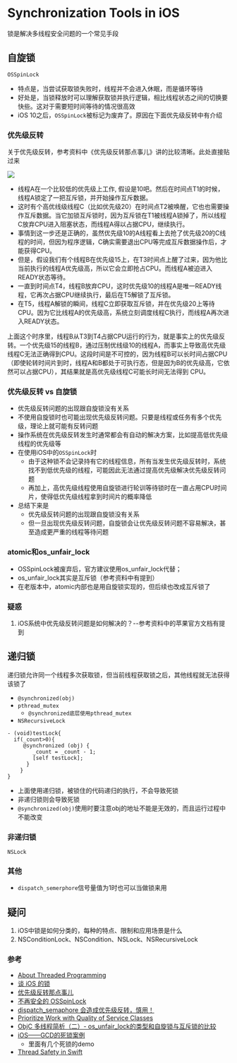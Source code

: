# Synchronization Tools in iOS


锁是解决多线程安全问题的一个常见手段

## 自旋锁

`OSSpinLock`

- 特点是，当尝试获取锁失败时，线程并不会进入休眠，而是循环等待
- 好处是，当锁释放时可以理解获取锁并执行逻辑，相比线程状态之间的切换要快些。这对于需要短时间等待的情况很高效
- iOS 10之后，`OSSpinLock`被标记为废弃了。原因在下面优先级反转中有介绍

### 优先级反转

关于优先级反转，参考资料中《优先级反转那点事儿》讲的比较清晰。此处直接贴过来

![](https://pic3.zhimg.com/80/v2-39f5dabe2fdc9d411f654ab2fa86e94a_1440w.jpg)

- 线程A在一个比较低的优先级上工作, 假设是10吧。然后在时间点T1的时候，线程A锁定了一把互斥锁，并开始操作互斥数据。
- 这时有个高优线级线程C（比如优先级20）在时间点T2被唤醒，它也也需要操作互斥数据。当它加锁互斥锁时，因为互斥锁在T1被线程A锁掉了，所以线程C放弃CPU进入阻塞状态，而线程A得以占据CPU，继续执行。
- 事情到这一步还是正确的，虽然优先级10的A线程看上去抢了优先级20的C线程的时间，但因为程序逻辑，C确实需要退出CPU等完成互斥数据操作后，才能获得CPU。
- 但是，假设我们有个线程B在优先级15上，在T3时间点上醒了过来，因为他比当前执行的线程A优先级高，所以它会立即抢占CPU。而线程A被迫进入READY状态等待。
- 一直到时间点T4，线程B放弃CPU，这时优先级10的线程A是唯一READY线程，它再次占据CPU继续执行，最后在T5解锁了互斥锁。
- 在T5，线程A解锁的瞬间，线程C立即获取互斥锁，并在优先级20上等待CPU。因为它比线程A的优先级高，系统立刻调度线程C执行，而线程A再次进入READY状态。

上面这个时序里，线程B从T3到T4占据CPU运行的行为，就是事实上的优先级反转。一个优先级15的线程B，通过压制优线级10的线程A，而事实上导致高优先级线程C无法正确得到CPU。这段时间是不可控的，因为线程B可以长时间占据CPU（即使轮转时间片到时，线程A和B都处于可执行态，但是因为B的优先级高，它依然可以占据CPU），其结果就是高优先级线程C可能长时间无法得到 CPU。


### 优先级反转 vs 自旋锁

- 优先级反转问题的出现跟自旋锁没有关系
- 不使用自旋锁时也可能出现优先级反转问题。只要是线程或任务有多个优先级，理论上就可能有反转问题
- 操作系统在优先级反转发生时通常都会有自动的解决方案，比如提高低优先级线程的优先级等
- 在使用iOS中的`OSSpinLock`时
	- 由于这种锁不会记录持有它的线程信息，所有当发生优先级反转时，系统找不到低优先级的线程，可能因此无法通过提高优先级解决优先级反转问题
	- 再加上，高优先级线程使用自旋锁进行轮训等待锁时在一直占用CPU时间片，使得低优先级线程拿到时间片的概率降低
- 总结下来是
	- 优先级反转问题的出现跟自旋锁没有关系
	- 但一旦出现优先级反转问题，自旋锁会让优先级反转问题不容易解决，甚至造成更严重的线程等待问题


### atomic和os_unfair_lock

- OSSpinLock被废弃后，官方建议使用os_unfair_lock代替；
- os_unfair_lock其实是互斥锁（参考资料中有提到）
- 在老版本中，atomic内部也是用自旋锁实现的，但后续也改成互斥锁了


### 疑惑
1. iOS系统中优先级反转问题是如何解决的？--参考资料中的苹果官方文档有提到


## 递归锁

递归锁允许同一个线程多次获取锁，但当前线程获取锁之后，其他线程就无法获得该锁了

- `@synchronized(obj)`
- `pthread_mutex`
	- `@synchronized底层使用pthread_mutex`
- `NSRecursiveLock`

```
- (void)testLock{
  if(_count>0){ 
     @synchronized (obj) {
        _count = _count - 1;
        [self testLock];
      }
    }
}
```

- 上面使用递归锁，被锁住的代码递归的执行，不会导致死锁
- 非递归锁则会导致死锁
- `@synchronized(obj)`使用时要注意obj的地址不能是无效的，而且运行过程中不能改变

### 非递归锁

`NSLock`

### 其他

- `dispatch_semerphore`信号量值为1时也可以当做锁来用

## 疑问
1. iOS中锁是如何分类的，每种的特点、限制和应用场景是什么
2. NSConditionLock、NSCondition、NSLock、NSRecursiveLock

### 参考
- [About Threaded Programming](https://developer.apple.com/library/archive/documentation/Cocoa/Conceptual/Multithreading/AboutThreads/AboutThreads.html#//apple_ref/doc/uid/10000057i-CH6-SW2)
- [谈 iOS 的锁](http://zenonhuang.me/2018/03/08/technology/2018-03-01-LockForiOS/)
- [优先级反转那点事儿](https://zhuanlan.zhihu.com/p/146132061)
- [不再安全的 OSSpinLock](https://blog.ibireme.com/2016/01/16/spinlock_is_unsafe_in_ios/)
- [dispatch_semaphore 会造成优先级反转，慎用！](https://blog.51cto.com/u_15064655/2573045)
- [Prioritize Work with Quality of Service Classes](https://developer.apple.com/library/archive/documentation/Performance/Conceptual/EnergyGuide-iOS/PrioritizeWorkWithQoS.html#//apple_ref/doc/uid/TP40015243-CH39)
- [ObjC 多线程简析（二）- os_unfair_lock的类型和自旋锁与互斥锁的比较](https://juejin.cn/post/6844903778328510471)
- [iOS——GCD的死锁案例](https://cloud.tencent.com/developer/article/1198721)
	- 里面有几个死锁的demo
- [Thread Safety in Swift](https://swiftrocks.com/thread-safety-in-swift)